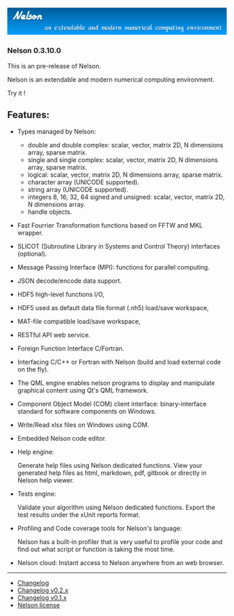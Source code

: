 ![banner](banner_homepage.png)

### Nelson 0.3.10.0

This is an pre-release of Nelson.

Nelson is an extendable and modern numerical computing environment.

Try it !

## Features:

- Types managed by Nelson:
  * double and double complex: scalar, vector, matrix 2D, N dimensions array, sparse matrix.
  * single and single complex: scalar, vector, matrix 2D, N dimensions array, sparse matrix. 
  * logical: scalar, vector, matrix 2D, N dimensions array, sparse matrix.
  * character array (UNICODE supported).
  * string array (UNICODE supported).
  * integers 8, 16, 32, 64 signed and unsigned: scalar, vector, matrix 2D, N dimensions array.
  * handle objects.

- Fast Fourrier Transformation functions based on FFTW and MKL wrapper. 

- SLICOT (Subroutine Library in Systems and Control Theory) interfaces (optional).

- Message Passing Interface (MPI): functions for parallel computing.

- JSON decode/encode data support.

- HDF5 high-level functions I/O,

- HDF5 used as default data file format (.nh5) load/save workspace,

- MAT-file compatible load/save workspace,

- RESTful API web service.

- Foreign Function Interface C/Fortran.

- Interfacing C/C++ or Fortran with Nelson (build and load external code on the fly).

- The QML engine enables nelson programs to display and manipulate graphical content using Qt's QML framework.

- Component Object Model (COM) client interface: binary-interface standard for software components on Windows.

- Write/Read xlsx files on Windows using COM.

- Embedded Nelson code editor.

- Help engine: 

  Generate help files using Nelson dedicated functions.
 View your generated help files as html, markdown, pdf, gitbook or directly in Nelson help viewer.

- Tests engine:
  
  Validate your algorithm using Nelson dedicated functions.
 Export the test results under the xUnit reports format.

- Profiling and Code coverage tools for Nelson's language:
   
   Nelson has a built-in profiler that is very useful to profile your code and find out what script or function is taking the most time.

- Nelson cloud:
  Instant access to Nelson anywhere from an web browser. 


* * *

*   [Changelog](./changelogs/CHANGELOG.md)
*   [Changelog v0.2.x](./changelogs/CHANGELOG-0.2.x.md)
*   [Changelog v0.1.x](./changelogs/CHANGELOG-0.1.x.md)
*   [Nelson license](./license/license.md)

